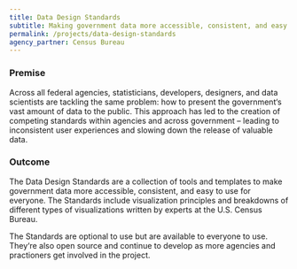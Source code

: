 ```yaml
---
title: Data Design Standards
subtitle: Making government data more accessible, consistent, and easy to use for everyone.
permalink: /projects/data-design-standards
agency_partner: Census Bureau
---
```

<h3>Premise</h3>
<p>
  Across all federal agencies, statisticians, developers, designers, and data
  scientists are tackling the same problem: how to present the government‘s vast
  amount of data to the public. This approach has led to the creation of
  competing standards within agencies and across government – leading to
  inconsistent user experiences and slowing down the release of valuable data.
</p>
<h3>Outcome</h3>
<p>
  The Data Design Standards are a collection of tools and templates to make 
  government data more accessible, consistent, and easy to use for everyone.
  The Standards include visualization principles and breakdowns of different
  types of visualizations written by experts at the U.S. Census Bureau.
</p>
<p>
  The Standards are optional to use but are available to everyone to use.
  They‘re also open source and continue to develop as more agencies and
  practioners get involved in the project.
</p>